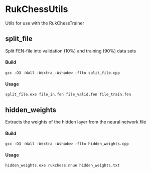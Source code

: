 # RukChessUtils
Utils for use with the RukChessTrainer

## split_file
Split FEN-file into validation (10%) and training (90%) data sets

#### Build

    gcc -O3 -Wall -Wextra -Wshadow -flto split_file.cpp

#### Usage

    split_file.exe file_in.fen file_valid.fen file_train.fen

## hidden_weights
Extracts the weights of the hidden layer from the neural network file

#### Build

    gcc -O3 -Wall -Wextra -Wshadow -flto hidden_weights.cpp

#### Usage

    hidden_weights.exe rukchess.nnue hidden_weights.txt
